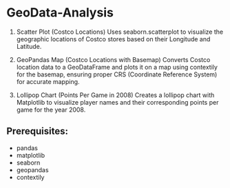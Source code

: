 # GeoData-Analysis

1. Scatter Plot (Costco Locations)
Uses seaborn.scatterplot to visualize the geographic locations of Costco stores based on their Longitude and Latitude.

2. GeoPandas Map (Costco Locations with Basemap)
Converts Costco location data to a GeoDataFrame and plots it on a map using contextily for the basemap, ensuring proper CRS (Coordinate Reference System) for accurate mapping.

3. Lollipop Chart (Points Per Game in 2008)
Creates a lollipop chart with Matplotlib to visualize player names and their corresponding points per game for the year 2008.

## Prerequisites:
- pandas
- matplotlib
- seaborn
- geopandas
- contextily
